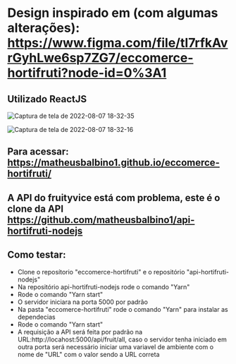 # Design  inspirado em (com algumas alterações): https://www.figma.com/file/tl7rfkAvrGyhLwe6sp7ZG7/eccomerce-hortifruti?node-id=0%3A1
## Utilizado ReactJS
![Captura de tela de 2022-08-07 18-32-35](https://user-images.githubusercontent.com/96322427/183311737-93cc40b4-1942-4b30-b646-eade43d7afb6.png)

![Captura de tela de 2022-08-07 18-32-16](https://user-images.githubusercontent.com/96322427/183311780-0c406c08-f7a1-46f2-8400-329bcf52f01f.png)

## Para acessar: https://matheusbalbino1.github.io/eccomerce-hortifruti/
## A API do fruityvice está com problema, este é o clone da API https://github.com/matheusbalbino1/api-hortifruti-nodejs

## Como testar:

 - Clone o reposítorio "eccomerce-hortifruti" e o repositório "api-hortifruti-nodejs"
 - Na repositório api-hortifruti-nodejs rode o comando "Yarn"
 - Rode o comando "Yarn start"
 - O servidor iniciara na porta 5000 por padrão
 - Na pasta "eccomerce-hortifruti" rode o comando "Yarn" para instalar as dependecias
 - Rode o comando "Yarn start"
 - A requisição a API será feita por padrão na URL:http://locahost:5000/api/fruit/all, caso o servidor tenha iniciado em outra porta será necessário iniciar uma variavel de ambiente com o nome de "URL" com o valor sendo a URL correta
